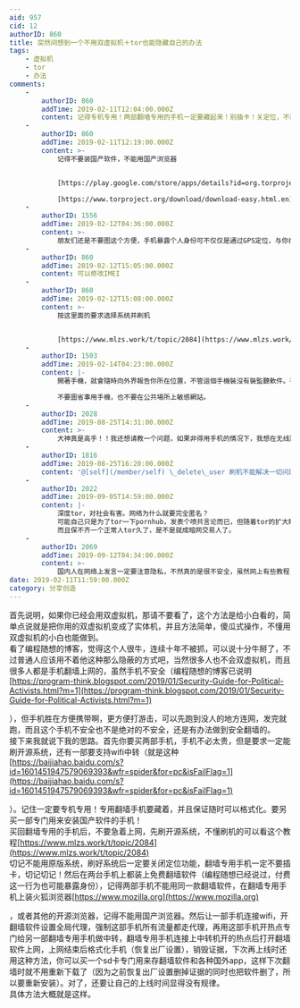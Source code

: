 ```yaml
---
aid: 957
cid: 12
authorID: 860
title: 突然间想到一个不用双虚拟机＋tor也能隐藏自己的办法
tags:
    - 虚拟机
    - tor
    - 办法
comments:
    -
        authorID: 860
        addTime: 2019-02-11T12:04:00.000Z
        content: 记得专机专用！两部翻墙专用的手机一定要藏起来！别插卡！关定位，不能开启位置信息！否则功亏一篑！
    -
        authorID: 860
        addTime: 2019-02-11T12:19:00.000Z
        content: >-
            记得不要装国产软件，不能用国产浏览器


            [https://play.google.com/store/apps/details?id=org.torproject.torbrowser\_alpha](https://play.google.com/store/apps/details?id=org.torproject.torbrowser_alpha)  

            [https://www.torproject.org/download/download-easy.html.en](https://www.torproject.org/download/download-easy.html.en)
    -
        authorID: 1556
        addTime: 2019-02-12T04:36:00.000Z
        content: >-
            朋友们还是不要图这个方便，手机暴露个人身份可不仅仅是通过GPS定位，与你在哪里连的wifi关系也不大。每部手机有一个唯一的代码，很容易被钓鱼网站搜集，这跟电脑是根本不同的。你用手机访问了钓鱼网站的话，随便中间加多少层VPN+TOR都没用，你的真实身份就很容易暴露。刷机能否解决这个问题不清楚，太危险，不推荐。
    -
        authorID: 860
        addTime: 2019-02-12T15:05:00.000Z
        content: 可以修改IMEI
    -
        authorID: 860
        addTime: 2019-02-12T15:08:00.000Z
        content: >-
            按这里面的要求选择系统并刷机


            [https://www.mlzs.work/t/topic/2084](https://www.mlzs.work/t/topic/2084)
    -
        authorID: 1503
        addTime: 2019-02-14T04:23:00.000Z
        content: |-
            開著手機，就會隨時向外界報告你所在位置，不管這個手機裝沒有裝監聽軟件。有了位置信息，國安把你弄出來就沒有那麼費勁了。

            不要圖省事用手機，也不要在公共場所上敏感網站。
    -
        authorID: 2028
        addTime: 2019-08-25T14:31:00.000Z
        content: >-
            大神真是高手！！我还想请教一个问题，如果非得用手机的情况下，我想在无线路由器端刷一个什么东西或者做一些什么，可以让电脑和连上这台无线路由器的手机的所有流量同时全局走tor，请问下这样可以实现吗，或者怎么实现？听说无线路由器可以刷shadowsocksr让手机和电脑进行全局代理，如果原理一样的话怎样才能让他全局走tor呢
    -
        authorID: 1816
        addTime: 2019-08-25T16:20:00.000Z
        content: '@[self](/member/self) \_delete\_user 刷机不能解决一切问题。。miei码就是唯一的。'
    -
        authorID: 2022
        addTime: 2019-09-05T14:59:00.000Z
        content: |-
            深度tor，对社会有害。网络为什么就要完全匿名？  
            可能自己只是为了tor一下pornhub，发表个喷共言论而已，但随着tor的扩大暗网交易也在扩大，这一块真的太黑暗了。  
            而且保不齐一个正常人tor久了，是不是就成暗网交易人了。
    -
        authorID: 2069
        addTime: 2019-09-12T04:34:00.000Z
        content: >-
            国内人在网络上发言一定要注意隐私，不然真的是很不安全，虽然网上有些教程，但是都深不可测，不明觉厉，小弟不才，掌握一些这方面的知识，想了解的，可以留言，共同增长知识
date: 2019-02-11T11:59:00.000Z
category: 分享创造
---
```


首先说明，如果你已经会用双虚拟机，那请不要看了，这个方法是给小白看的，简单点说就是把你用的双虚拟机变成了实体机，并且方法简单，傻瓜式操作，不懂用双虚拟机的小白也能做到。  
看了编程随想的博客，觉得这个人很牛，连续十年不被抓，可以说十分牛掰了，不过普通人应该用不着他这种那么隐蔽的方式吧，当然很多人也不会双虚拟机，而且很多人都是手机翻墙上网的，虽然手机不安全（编程随想的博客已说明[https://program-think.blogspot.com/2019/01/Security-Guide-for-Political-Activists.html?m=1](https://program-think.blogspot.com/2019/01/Security-Guide-for-Political-Activists.html?m=1)

），但手机胜在方便携带啊，更方便打游击，可以先跑到没人的地方连网，发完就跑，而且这个手机不安全也不是绝对的不安全，还是有办法做到安全翻墙的。  
接下来我就说下我的思路。首先你要买两部手机，手机不必太贵，但是要求一定能刷开源系统，还有一部要支持wifi中转（就是这种[https://baijiahao.baidu.com/s?id=1601451947579069393&wfr=spider&for=pc&isFailFlag=1](https://baijiahao.baidu.com/s?id=1601451947579069393&wfr=spider&for=pc&isFailFlag=1)

）。记住一定要专机专用！专用翻墙手机要藏着，并且保证随时可以格式化。要另买一部专门用来安装国产软件的手机！  
买回翻墙专用的手机后，不要急着上网，先刷开源系统，不懂刷机的可以看这个教程[https://www.mlzs.work/t/topic/2084](https://www.mlzs.work/t/topic/2084)  
切记不能用原版系统，刷好系统后一定要关闭定位功能，翻墙专用手机一定不要插卡，切记切记！然后在两台手机上都装上免费翻墙软件（编程随想已经说过，付费这一行为也可能暴露身份），记得两部手机不能用同一款翻墙软件，在翻墙专用手机上装火狐浏览器[https://www.mozilla.org](https://www.mozilla.org)

，或者其他的开源浏览器，记得不能用国产浏览器。然后让一部手机连接wifi，开翻墙软件设置全局代理，强制这部手机所有流量都走代理，再用这部手机开热点专门给另一部翻墙专用手机做中转，翻墙专用手机连接上中转机开的热点后打开翻墙软件上网，上网结束后格式化手机（恢复出厂设置），销毁证据，下次再上线时还用这种方法，你可以买一个sd卡专门用来存翻墙软件和各种国外app，这样下次翻墙时就不用重新下载了（因为之前恢复出厂设置删掉证据的同时也把软件删了，所以要重新安装）。对了，还要让自己的上线时间显得没有规律。  
具体方法大概就是这样。
